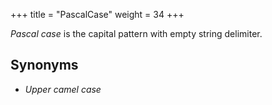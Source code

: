 +++
title = "PascalCase"
weight = 34
+++

_Pascal case_ is the capital pattern with empty string delimiter.

## Synonyms

- _Upper camel case_
